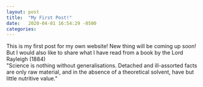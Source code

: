 ```yaml
---
layout: post
title:  "My First Post!"
date:   2020-04-01 16:54:29 -0500
categories: 
---
```

This is my first post for my own website! New thing will be coming up soon!
But I would also like to share what I have read from a book by the Lord Rayleigh (1884)<br/>
"Science is nothing without generalisations. Detached and ill-assorted facts are only raw material, 
and in the absence of a theoretical solvent, have but little nutritive value."
